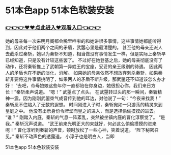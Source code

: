 # 51本色app 51本色软装安装

### <a href="http://www.baidu.com/link?url=ok3_Ml5QdPpOWDUDT8PseJcBKYiYUthhvs1MDf_XWaxIqoOiiz3h9rK40scs4rg4&wd">👉👉👉♥♥点此进入♥观看入口👈👉👉</a>

她的母亲每一次来明月阁都会稀里哗啦的和她讲很多事情，这些事情她都能听得到，因此对于他们两个之间的矛盾，武曌心里是最清楚的。
    甚至他的母亲还派人去截杀过秦斩，她以为秦斩不知道，相当做没有事情发生一样，但是实际上秦斩早已经知道，只是没有计较这些罢了。
    不过好在她登基之后，她的母亲彻底没有了动作，还将秦斩推上了武朝第一异姓王的宝座，妥妥的亲王级别的待遇。
    因此两人的矛盾也在不断的淡化，消解。
    如果她的母亲依然不想放弃刺杀秦斩，如果秦斩非要将这件事情挑明了，如果两人的矛盾不断升级，那武曌还不知道该怎么办才好！
    “去吧，帝母娘娘这些年你一直都陪在你身边，她很担心你，我们来日方长！”秦斩柔声说道。
    “嗯！”
    武曌点了点头。
    在武曌转过头的那一瞬间，秦斩精神一震，因为刚刚武曌束气成音传到他的耳边，对他说了一句：“今夜来找我！”
    秦斩忍不住陷入了无数的遐想。
    时间刚进入子时，秦斩宛如一只游荡的精灵来到皇庭之中。
    他没有出示身份令牌堂而皇之的进入，而是选择偷偷摸摸的进去。
    “谁？”
    刚踏入内庭，秦斩的气息一阵紊乱，突然被坐镇内庭的曹化淳察觉了。
    “是我。”
    秦斩沉声说道。
    “武王前来光明正大的来就好，何必这么偷偷摸摸的进来呢！”
    曹化淳听到秦斩的声音，顿时放松了一些心神，笑着说道。
    “陛下秘密召见。”
    秦斩不动声色的透露道。
    小淳子也是明白人，当即


51本色app 51本色软装安装
